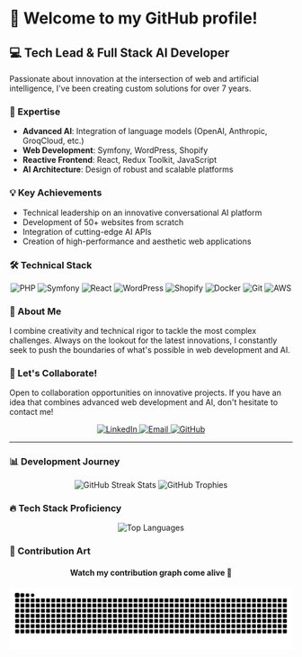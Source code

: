 # 👋 Welcome to my GitHub profile!

## 💻 Tech Lead & Full Stack AI Developer

Passionate about innovation at the intersection of web and artificial intelligence, I've been creating custom solutions for over 7 years.

### 🚀 Expertise

- **Advanced AI**: Integration of language models (OpenAI, Anthropic, GroqCloud, etc.)
- **Web Development**: Symfony, WordPress, Shopify
- **Reactive Frontend**: React, Redux Toolkit, JavaScript
- **AI Architecture**: Design of robust and scalable platforms

### 💡 Key Achievements

- Technical leadership on an innovative conversational AI platform
- Development of 50+ websites from scratch
- Integration of cutting-edge AI APIs
- Creation of high-performance and aesthetic web applications

### 🛠️ Technical Stack

<p align="center">
<img src="https://img.shields.io/badge/PHP-777BB4?style=for-the-badge&logo=php&logoColor=white" alt="PHP"/>
<img src="https://img.shields.io/badge/Symfony-000000?style=for-the-badge&logo=symfony&logoColor=white" alt="Symfony"/>
<img src="https://img.shields.io/badge/React-20232A?style=for-the-badge&logo=react&logoColor=61DAFB" alt="React"/>
<img src="https://img.shields.io/badge/WordPress-21759B?style=for-the-badge&logo=wordpress&logoColor=white" alt="WordPress"/>
<img src="https://img.shields.io/badge/Shopify-7AB55C?style=for-the-badge&logo=shopify&logoColor=white" alt="Shopify"/>
<img src="https://img.shields.io/badge/Docker-2496ED?style=for-the-badge&logo=docker&logoColor=white" alt="Docker"/>
<img src="https://img.shields.io/badge/Git-F05032?style=for-the-badge&logo=git&logoColor=white" alt="Git"/>
<img src="https://img.shields.io/badge/AWS-232F3E?style=for-the-badge&logo=amazon-aws&logoColor=white" alt="AWS"/>
</p>

### 🌟 About Me

I combine creativity and technical rigor to tackle the most complex challenges. Always on the lookout for the latest innovations, I constantly seek to push the boundaries of what's possible in web development and AI.

### 🤝 Let's Collaborate!

Open to collaboration opportunities on innovative projects. If you have an idea that combines advanced web development and AI, don't hesitate to contact me!

<p align="center">
<a href="https://www.linkedin.com/in/gharbi-youssef/">
<img src="https://img.shields.io/badge/LinkedIn-0077B5?style=for-the-badge&logo=linkedin&logoColor=white" alt="LinkedIn"/>
</a>
<a href="mailto:mryoussefgharbi@gmail.com">
<img src="https://img.shields.io/badge/Email-D14836?style=for-the-badge&logo=gmail&logoColor=white" alt="Email"/>
</a>
<a href="https://github.com/youssef-lmw">
<img src="https://img.shields.io/badge/GitHub-100000?style=for-the-badge&logo=github&logoColor=white" alt="GitHub"/>
</a>
</p>

---

### 📊 Development Journey

<div align="center">
  <img src="https://github-readme-streak-stats.herokuapp.com/?user=youssef-lmw&theme=radical" alt="GitHub Streak Stats"/>
  
  <img src="https://github-profile-trophy.vercel.app/?username=youssef-lmw&theme=radical&row=1&column=6" alt="GitHub Trophies"/>
</div>

### 🔥 Tech Stack Proficiency

<div align="center">
  <img src="https://github-readme-stats.vercel.app/api/top-langs/?username=youssef-lmw&layout=compact&theme=radical" alt="Top Languages"/>
</div>

### 🎨 Contribution Art

<div align="center">
  <h4>Watch my contribution graph come alive 🐍</h4>
  <img src="https://raw.githubusercontent.com/youssef-lmw/youssef-lmw/main/dist/github-contribution-grid-snake.svg" alt="snake"/>
</div>
